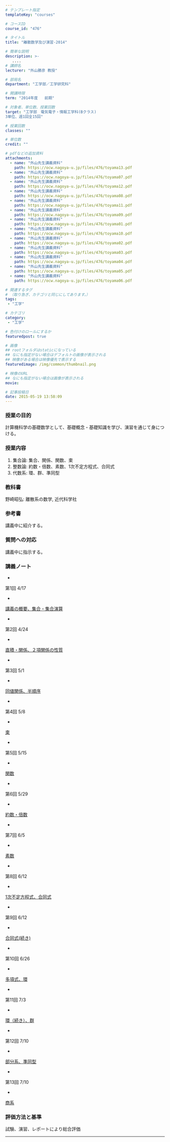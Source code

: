 ```yaml
---
# テンプレート指定
templateKey: "courses"

# コースID
course_id: "476"

# タイトル
title: "離散数学及び演習-2014"

# 簡単な説明
description: >-
   ....
# 講師名
lecturer: "外山勝彦 教授"

# 部局名
department: "工学部／工学研究科"

# 開講時限
term: "2014年度	前期"

# 対象者、単位数、授業回数
target: "工学部　電気電子・情報工学科(Bクラス)
3単位、週1回全15回"

# 授業回数
classes: ""

# 単位数
credit: ""

# pdfなどの追加資料
attachments:
  - name: "外山先生講義資料" 
    path: https://ocw.nagoya-u.jp/files/476/toyama13.pdf
  - name: "外山先生講義資料" 
    path: https://ocw.nagoya-u.jp/files/476/toyama07.pdf
  - name: "外山先生講義資料" 
    path: https://ocw.nagoya-u.jp/files/476/toyama12.pdf
  - name: "外山先生講義資料" 
    path: https://ocw.nagoya-u.jp/files/476/toyama08.pdf
  - name: "外山先生講義資料" 
    path: https://ocw.nagoya-u.jp/files/476/toyama11.pdf
  - name: "外山先生講義資料" 
    path: https://ocw.nagoya-u.jp/files/476/toyama09.pdf
  - name: "外山先生講義資料" 
    path: https://ocw.nagoya-u.jp/files/476/toyama01.pdf
  - name: "外山先生講義資料" 
    path: https://ocw.nagoya-u.jp/files/476/toyama10.pdf
  - name: "外山先生講義資料" 
    path: https://ocw.nagoya-u.jp/files/476/toyama02.pdf
  - name: "外山先生講義資料" 
    path: https://ocw.nagoya-u.jp/files/476/toyama03.pdf
  - name: "外山先生講義資料" 
    path: https://ocw.nagoya-u.jp/files/476/toyama04.pdf
  - name: "外山先生講義資料" 
    path: https://ocw.nagoya-u.jp/files/476/toyama05.pdf
  - name: "外山先生講義資料" 
    path: https://ocw.nagoya-u.jp/files/476/toyama06.pdf

# 関連するタグ
# （取り急ぎ、カテゴリと同じにしてあります。）
tags:
 - "工学"

# カテゴリ
category:
 - "工学"

# 色付けのロールにするか
featuredpost: true

# 画像
## rootフォルダはstaticになっている
## なにも指定がない場合はデフォルトの画像が表示される
## 映像がある場合は映像優先で表示する
featuredimage: /img/common/thumbnail.png

# 映像のURL
## なにも指定がない場合は画像が表示される
movie: 

# 記事投稿日
date: 2015-05-19 13:58:09
---
```


### 授業の目的

計算機科学の基礎数学として、基礎概念・基礎知識を学び、演習を通じて身につける。








### 授業内容

1. 集合論: 集合、関係、関数、束
2. 整数論: 約数・倍数、素数、1次不定方程式、合同式
3. 代数系: 環、群、準同型

### 教科書

野崎昭弘: 離散系の数学, 近代科学社

### 参考書

講義中に紹介する。

### 質問への対応

講義中に指示する。





### 講義ノート


-
第1回 4/17


-
[講義の概要、集合・集合演算](https://ocw.nagoya-u.jp/files/476/toyama01.pdf) 



-
第2回 4/24


-
[直積・関係、２項関係の性質](https://ocw.nagoya-u.jp/files/476/toyama02.pdf) 



-
第3回 5/1


-
[同値関係、半順序](https://ocw.nagoya-u.jp/files/476/toyama03.pdf) 



-
第4回 5/8


-
[束](https://ocw.nagoya-u.jp/files/476/toyama04.pdf) 



-
第5回 5/15


-
[関数](https://ocw.nagoya-u.jp/files/476/toyama05.pdf) 



-
第6回 5/29


-
[約数・倍数](https://ocw.nagoya-u.jp/files/476/toyama06.pdf) 



-
第7回 6/5


-
[素数](https://ocw.nagoya-u.jp/files/476/toyama07.pdf) 



-
第8回 6/12


-
[1次不定方程式、合同式](https://ocw.nagoya-u.jp/files/476/toyama08.pdf) 



-
第9回 6/12


-
[合同式(続き)](https://ocw.nagoya-u.jp/files/476/toyama09.pdf) 



-
第10回 6/26


-
[多項式、環](https://ocw.nagoya-u.jp/files/476/toyama10.pdf) 



-
第11回 7/3


-
[環（続き）、群](https://ocw.nagoya-u.jp/files/476/toyama11.pdf) 



-
第12回 7/10


-
[部分系、準同型](https://ocw.nagoya-u.jp/files/476/toyama12.pdf) 



-
第13回 7/10


-
[商系](https://ocw.nagoya-u.jp/files/476/toyama13.pdf) 








### 評価方法と基準

試験、演習、レポートにより総合評価



-----